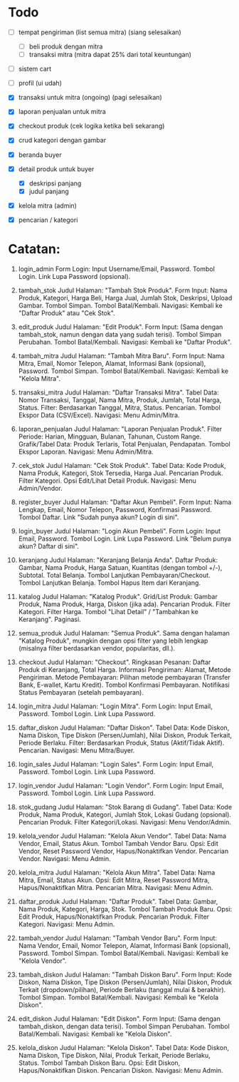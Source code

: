 # Todo
- [ ] tempat pengiriman (list semua mitra) (siang selesaikan)
  - [ ] beli produk dengan mitra
  - [ ] transaksi mitra (mitra dapat 25% dari total keuntungan)

- [ ] sistem cart
- [ ] profil (ui udah)

- [x] transaksi untuk mitra (ongoing) (pagi selesaikan)
- [x] laporan penjualan untuk mitra 
- [x] checkout produk (cek logika ketika beli sekarang)
- [x] crud kategori dengan gambar
- [x] beranda buyer
- [x] detail produk untuk buyer
  - [x] deskripsi panjang
  - [x] judul panjang
- [x] kelola mitra (admin)
- [x] pencarian / kategori

# Catatan:
1. login_admin
Form Login: Input Username/Email, Password.
Tombol Login.
Link Lupa Password (opsional).

1. tambah_stok
Judul Halaman: "Tambah Stok Produk".
Form Input: Nama Produk, Kategori, Harga Beli, Harga Jual, Jumlah Stok, Deskripsi, Upload Gambar.
Tombol Simpan.
Tombol Batal/Kembali.
Navigasi: Kembali ke "Daftar Produk" atau "Cek Stok".

1. edit_produk
Judul Halaman: "Edit Produk".
Form Input: (Sama dengan tambah_stok, namun dengan data yang sudah terisi).
Tombol Simpan Perubahan.
Tombol Batal/Kembali.
Navigasi: Kembali ke "Daftar Produk".

1. tambah_mitra
Judul Halaman: "Tambah Mitra Baru".
Form Input: Nama Mitra, Email, Nomor Telepon, Alamat, Informasi Bank (opsional), Password.
Tombol Simpan.
Tombol Batal/Kembali.
Navigasi: Kembali ke "Kelola Mitra".

1. transaksi_mitra
Judul Halaman: "Daftar Transaksi Mitra".
Tabel Data: Nomor Transaksi, Tanggal, Nama Mitra, Produk, Jumlah, Total Harga, Status.
Filter: Berdasarkan Tanggal, Mitra, Status.
Pencarian.
Tombol Ekspor Data (CSV/Excel).
Navigasi: Menu Admin/Mitra.

1. laporan_penjualan
Judul Halaman: "Laporan Penjualan Produk".
Filter Periode: Harian, Mingguan, Bulanan, Tahunan, Custom Range.
Grafik/Tabel Data: Produk Terlaris, Total Penjualan, Pendapatan.
Tombol Ekspor Laporan.
Navigasi: Menu Admin/Mitra.

1. cek_stok
Judul Halaman: "Cek Stok Produk".
Tabel Data: Kode Produk, Nama Produk, Kategori, Stok Tersedia, Harga Jual.
Pencarian Produk.
Filter Kategori.
Opsi Edit/Lihat Detail Produk.
Navigasi: Menu Admin/Vendor.

1. register_buyer
Judul Halaman: "Daftar Akun Pembeli".
Form Input: Nama Lengkap, Email, Nomor Telepon, Password, Konfirmasi Password.
Tombol Daftar.
Link "Sudah punya akun? Login di sini".

1. login_buyer
Judul Halaman: "Login Akun Pembeli".
Form Login: Input Email, Password.
Tombol Login.
Link Lupa Password.
Link "Belum punya akun? Daftar di sini".

1.  keranjang
Judul Halaman: "Keranjang Belanja Anda".
Daftar Produk: Gambar, Nama Produk, Harga Satuan, Kuantitas (dengan tombol +/-), Subtotal.
Total Belanja.
Tombol Lanjutkan Pembayaran/Checkout.
Tombol Lanjutkan Belanja.
Tombol Hapus Item dari Keranjang.

1.  katalog
Judul Halaman: "Katalog Produk".
Grid/List Produk: Gambar Produk, Nama Produk, Harga, Diskon (jika ada).
Pencarian Produk.
Filter Kategori.
Filter Harga.
Tombol "Lihat Detail" / "Tambahkan ke Keranjang".
Paginasi.

1.  semua_produk
Judul Halaman: "Semua Produk".
Sama dengan halaman "Katalog Produk", mungkin dengan opsi filter yang lebih lengkap (misalnya filter berdasarkan vendor, popularitas, dll.).

1.  checkout
Judul Halaman: "Checkout".
Ringkasan Pesanan: Daftar Produk di Keranjang, Total Harga.
Informasi Pengiriman: Alamat, Metode Pengiriman.
Metode Pembayaran: Pilihan metode pembayaran (Transfer Bank, E-wallet, Kartu Kredit).
Tombol Konfirmasi Pembayaran.
Notifikasi Status Pembayaran (setelah pembayaran).

1.  login_mitra
Judul Halaman: "Login Mitra".
Form Login: Input Email, Password.
Tombol Login.
Link Lupa Password.

1.  daftar_diskon
Judul Halaman: "Daftar Diskon".
Tabel Data: Kode Diskon, Nama Diskon, Tipe Diskon (Persen/Jumlah), Nilai Diskon, Produk Terkait, Periode Berlaku.
Filter: Berdasarkan Produk, Status (Aktif/Tidak Aktif).
Pencarian.
Navigasi: Menu Mitra/Buyer.

1.  login_sales
Judul Halaman: "Login Sales".
Form Login: Input Email, Password.
Tombol Login.
Link Lupa Password.

1.  login_vendor
Judul Halaman: "Login Vendor".
Form Login: Input Email, Password.
Tombol Login.
Link Lupa Password.

1.  stok_gudang
Judul Halaman: "Stok Barang di Gudang".
Tabel Data: Kode Produk, Nama Produk, Kategori, Jumlah Stok, Lokasi Gudang (opsional).
Pencarian Produk.
Filter Kategori/Lokasi.
Navigasi: Menu Vendor/Admin.

1.  kelola_vendor
Judul Halaman: "Kelola Akun Vendor".
Tabel Data: Nama Vendor, Email, Status Akun.
Tombol Tambah Vendor Baru.
Opsi: Edit Vendor, Reset Password Vendor, Hapus/Nonaktifkan Vendor.
Pencarian Vendor.
Navigasi: Menu Admin.

1.  kelola_mitra
Judul Halaman: "Kelola Akun Mitra".
Tabel Data: Nama Mitra, Email, Status Akun.
Opsi: Edit Mitra, Reset Password Mitra, Hapus/Nonaktifkan Mitra.
Pencarian Mitra.
Navigasi: Menu Admin.

1.  daftar_produk
Judul Halaman: "Daftar Produk".
Tabel Data: Gambar, Nama Produk, Kategori, Harga, Stok.
Tombol Tambah Produk Baru.
Opsi: Edit Produk, Hapus/Nonaktifkan Produk.
Pencarian Produk.
Filter Kategori.
Navigasi: Menu Admin.

1.  tambah_vendor
Judul Halaman: "Tambah Vendor Baru".
Form Input: Nama Vendor, Email, Nomor Telepon, Alamat, Informasi Bank (opsional), Password.
Tombol Simpan.
Tombol Batal/Kembali.
Navigasi: Kembali ke "Kelola Vendor".

1.  tambah_diskon
Judul Halaman: "Tambah Diskon Baru".
Form Input: Kode Diskon, Nama Diskon, Tipe Diskon (Persen/Jumlah), Nilai Diskon, Produk Terkait (dropdown/pilihan), Periode Berlaku (tanggal mulai & berakhir).
Tombol Simpan.
Tombol Batal/Kembali.
Navigasi: Kembali ke "Kelola Diskon".

1.  edit_diskon
Judul Halaman: "Edit Diskon".
Form Input: (Sama dengan tambah_diskon, dengan data terisi).
Tombol Simpan Perubahan.
Tombol Batal/Kembali.
Navigasi: Kembali ke "Kelola Diskon".

1.  kelola_diskon
Judul Halaman: "Kelola Diskon".
Tabel Data: Kode Diskon, Nama Diskon, Tipe Diskon, Nilai, Produk Terkait, Periode Berlaku, Status.
Tombol Tambah Diskon Baru.
Opsi: Edit Diskon, Hapus/Nonaktifkan Diskon.
Pencarian Diskon.
Navigasi: Menu Admin.
